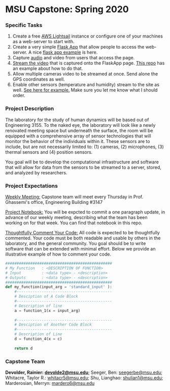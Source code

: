 # MSU Capstone: Spring 2020



### Specific Tasks

1. Create a free [AWS Lightsail](https://aws.amazon.com/s/lp/epid1014-b/?trk=ps_a131L000005Of2gQAC&trkCampaign=ACQ_Amazon_Lightsail&sc_channel=ps&sc_campaign=acquisition_US&sc_publisher=google&sc_category=lightsail&sc_country=US&sc_geo=NAMER&sc_outcome=acquisition&sc_medium=ACQ-P|PS-GO|Brand|Desktop|SU|Compute|Lightsail|US|EN|Text|Lightsail&sc_content=lightsail_bmm&s_kwcid=AL!4422!3!301788508043!b!!g!!%2Blightsail&ef_id=EAIaIQobChMI37fkxPj25gIVRtbACh3l_g6BEAAYASAAEgIdkfD_BwE:G:s) instance or configure one of your machines as a web-server to start with.
2. Create a very simple [Flask App](https://pythonspot.com/flask-web-app-with-python/) that allow people to access the web-server. A nice [flask app example](https://github.com/miguelgrinberg/microblog) is here.
3. Capture [audio](https://github.com/miguelgrinberg/socketio-examples/blob/master/audio/audio.py) and video from users that access the page.
4. [Stream the video](https://blog.miguelgrinberg.com/post/flask-video-streaming-revisited) that is captured onto the FlaskApp page. [This repo](https://github.com/miguelgrinberg/flask-video-streaming/tree/v1) has an example about how to do that.
5. Allow multiple cameras video to be streamed at once. Send alone the GPS coordinates as well.
6. Enable other sensors (temperature and humidity) stream to the site as well. [See here for example.](https://blog.miguelgrinberg.com/post/micropython-and-the-internet-of-things-part-i-welcome) Make sure you let me know what I should order.



### Project Description

The laboratory for the study of human dynamics will be based out of Engineering 3155. To the naked eye, the laboratory will look like a newly renovated meeting space but underneath the surface, the room will be equipped with a comprehensive array of sensor technologies that will monitor the behavior of the individuals within it. These sensors are to include, but are not necessarily limited to: (1) cameras, (2) microphones, (3) thermal sensors and (4) position sensors. 

You goal will be to develop the computational infrastructure and software that will allow for data from the sensors to be streamed to a server, stored, and analyzed by researchers.

### Project Expectations

<u>Weekly Meeting:</u> Capstone team will meet every Thursday in Prof. Ghassemi's office, Engineering Building #3147

<u>[Project Notebook](notebook.md):</u> You will be expcted to commit a one paragraph update, in advance of our weekly meeting, describing what the team has been working on for that week. You can find that notebook in this repo.

<u>Thoughtfully Comment Your Code:</u> All code is expected to be thoughtfully commented. Your code must be both readable and usable by others in the laboratory, and the general community.  You goal should be to write software that can be extended with minimal effort.  Below we provide an illustrative example of how to comment your code.

```python
###############################################
# My Function   : <DESCRIPTION OF FUNCTION> 
# Input         : <data type> - <description>
# Outputs       : <data type> - <description>
###############################################
def my_function(input_arg = 'standard_input' ):
	#------------------------------------------
	# Desciption of A Code Block
	#------------------------------------------
	# Description of line
	a = function_1(x = input_arg)
	
	#------------------------------------------
	# Desciption of Another Code Block
	#------------------------------------------
	# Description of Line
	d = function_4(x = c)
	
	return d
```

### Capstone Team

**Devolder, Rainier:      <devolde2@msu.edu>**;
Seeger, Ben:                <seegerbe@msu.edu>;
Whitacre, Taylor R.:     <whitacr5@msu.edu>;
Shu, Lianghao:             <shulian1@msu.edu>;
Marderosian, Merryn:  <mardero6@msu.edu>









